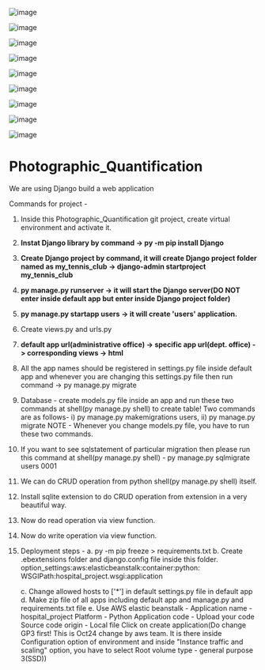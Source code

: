 ![image](https://github.com/user-attachments/assets/27929e59-6f02-406b-b1af-a198b9f4ad64)






![image](https://github.com/user-attachments/assets/8d5192aa-7a60-4f0b-9e34-ef117039430b)






![image](https://github.com/user-attachments/assets/cb69620c-d93e-4adc-891f-75c0afe05314)





![image](https://github.com/user-attachments/assets/3206d8c1-e52a-4ed7-9f97-f6349d7ffe7d)





![image](https://github.com/user-attachments/assets/1d5a69f9-b40e-46cd-b747-e9008ad22c18)




![image](https://github.com/user-attachments/assets/e68cb387-06d9-4163-9915-7f4bcf608746)




![image](https://github.com/user-attachments/assets/a275814f-a53e-48dc-b2ec-6f0099f0d657)




![image](https://github.com/user-attachments/assets/c779a562-7d70-4cab-859b-f03e2f4d565c)




![image](https://github.com/user-attachments/assets/0d93b598-33ca-4390-82ab-3a7e3a90778f)
















# Photographic_Quantification

We are using Django build a web application



Commands for project - 
1. Inside this Photographic_Quantification git project, create virtual environment and activate it.
2. **Instat Django library by command -> py -m pip install Django**
3. **Create Django project by command, it will create Django project folder named as my_tennis_club -> django-admin startproject my_tennis_club**
4. **py manage.py runserver -> it will start the Django server(DO NOT enter inside default app but enter inside Django project folder)**
5. **py manage.py startapp users -> it will create 'users' application.**
6. Create views.py and urls.py
7. **default app url(administrative office) -> specific app url(dept. office) -> corresponding views -> html**
8. All the app names should be registered in settings.py file inside default app and whenever you are changing this settings.py file then run command -> py manage.py migrate
9. Database - create models.py file inside an app and run these two commands at shell(py manage.py shell) to create table! Two commands are as follows- i) py manage.py makemigrations users, ii) py manage.py migrate NOTE - Whenever you change models.py file, you have to run these two commands.
10. If you want to see sqlstatement of particular migration then please run this command at shell(py manage.py shell) - py manage.py sqlmigrate users 0001
11. We can do CRUD operation from python shell(py manage.py shell) itself.
12. Install sqlite extension to do CRUD operation from extension in a very beautiful way.
13. Now do read operation via view function.
14. Now do write operation via view function.

15. Deployment steps -
	a. py -m pip freeze > requirements.txt
	b. Create .ebextensions folder and django.config file inside this folder.
	      option_settings:aws:elasticbeanstalk:container:python:
	      WSGIPath:hospital_project.wsgi:application
	
	c. Change allowed hosts to ['*'] in default settings.py file in default app
	d. Make zip file of all apps including default app and manage.py and requirements.txt file
	e. Use AWS elastic beanstalk - 
	            Application name - hospital_project
	            Platform - Python
	            Application code - Upload your code
	            Source code origin - Local file
	            Click on create application(Do change GP3 first! This is Oct24 change by aws team. It is there inside Configuration option of environment and inside                  "Instance traffic and scaling" option, you have to select Root volume type - general purpose 3(SSD))

